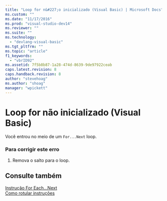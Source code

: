 ```yaml
---
title: "Loop for n&#227;o inicializado (Visual Basic) | Microsoft Docs"
ms.custom: ""
ms.date: "11/17/2016"
ms.prod: "visual-studio-dev14"
ms.reviewer: ""
ms.suite: ""
ms.technology: 
  - "devlang-visual-basic"
ms.tgt_pltfrm: ""
ms.topic: "article"
f1_keywords: 
  - "vbrID92"
ms.assetid: 7f5b8b87-1a28-474d-8639-9de97922ceab
caps.latest.revision: 8
caps.handback.revision: 8
author: "stevehoag"
ms.author: "shoag"
manager: "wpickett"
---
```

# Loop for n&#227;o inicializado (Visual Basic)
Você entrou no meio de um `For...Next` loop.  
  
### Para corrigir este erro  
  
1.  Remova o salto para o loop.  
  
## Consulte também  
 [Instrução For Each...Next](../../visual-basic/language-reference/statements/for-each-next-statement.md)   
 [Como rotular instruções](../../visual-basic/programming-guide/program-structure/how-to-label-statements.md)